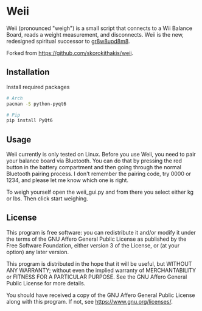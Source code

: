 Weii
====

Weii (pronounced "weigh") is a small script that connects to a Wii Balance Board, reads a weight measurement, and disconnects.
Weii is the new, redesigned spiritual successor to [gr8w8upd8m8](https://github.com/skorokithakis/gr8w8upd8m8).

Forked from https://github.com/skorokithakis/weii.

Installation
------------

Install required packages
```bash
# Arch
pacman -S python-pyqt6
```

```bash
# Pip
pip install PyQt6
```



Usage
-----

Weii currently is only tested on Linux.
Before you use Weii, you need to pair your balance board via Bluetooth.
You can do that by pressing the red button in the battery compartment and then going through the normal Bluetooth pairing process.
I don't remember the pairing code, try 0000 or 1234, and please let me know which one is right.

To weigh yourself open the weii_gui.py and from there you select either kg or lbs. Then click start weighing.

License
-------

This program is free software: you can redistribute it and/or modify
it under the terms of the GNU Affero General Public License as published
by the Free Software Foundation, either version 3 of the License, or
(at your option) any later version.

This program is distributed in the hope that it will be useful,
but WITHOUT ANY WARRANTY; without even the implied warranty of
MERCHANTABILITY or FITNESS FOR A PARTICULAR PURPOSE.  See the
GNU Affero General Public License for more details.

You should have received a copy of the GNU Affero General Public License
along with this program.  If not, see <https://www.gnu.org/licenses/>.
